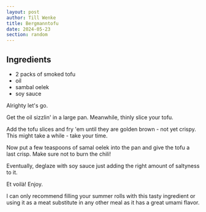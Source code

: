 ```yaml
---
layout: post
author: Till Wenke
title: Bergmanntofu
date: 2024-05-23
section: random
---
```

## Ingredients

- 2 packs of smoked tofu
- oil
- sambal oelek
- soy sauce


Alrighty let's go.

Get the oil sizzlin' in a large pan. Meanwhile, thinly slice your tofu.

Add the tofu slices and fry 'em until they are golden brown - not yet crispy. This might take a while - take your time.

Now put a few teaspoons of samal oelek into the pan and give the tofu a last crisp. Make sure not to burn the chili!

Eventually, deglaze with soy sauce just adding the right amount of saltyness to it.

Et voilà! Enjoy.

I can only recommend filling your summer rolls with this tasty ingredient or using it as a meat substitute in any other meal as it has a great umami flavor.
